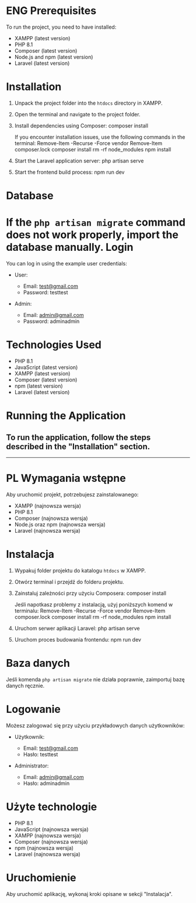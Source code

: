 
ENG
Prerequisites
=============

To run the project, you need to have installed:
- XAMPP (latest version)
- PHP 8.1
- Composer (latest version)
- Node.js and npm (latest version)
- Laravel (latest version)

Installation
============

1. Unpack the project folder into the `htdocs` directory in XAMPP.

2. Open the terminal and navigate to the project folder.

3. Install dependencies using Composer:
   composer install

   If you encounter installation issues, use the following commands in the terminal:
   Remove-Item -Recurse -Force vendor
   Remove-Item composer.lock
   composer install
   rm -rf node_modules
   npm install

4. Start the Laravel application server:
   php artisan serve

5. Start the frontend build process:
   npm run dev

Database
========

If the `php artisan migrate` command does not work properly, import the database manually.
Login
=====

You can log in using the example user credentials:

- User:
  - Email: test@gmail.com
  - Password: testtest

- Admin:
  - Email: admin@gmail.com
  - Password: adminadmin

Technologies Used
=================

- PHP 8.1
- JavaScript (latest version)
- XAMPP (latest version)
- Composer (latest version)
- npm (latest version)
- Laravel (latest version)

Running the Application
=======================

To run the application, follow the steps described in the "Installation" section.
---
---------------------------------------------------------------------
PL
Wymagania wstępne
=================

Aby uruchomić projekt, potrzebujesz zainstalowanego:
- XAMPP (najnowsza wersja)
- PHP 8.1
- Composer (najnowsza wersja)
- Node.js oraz npm (najnowsza wersja)
- Laravel (najnowsza wersja)

Instalacja
==========

1. Wypakuj folder projektu do katalogu `htdocs` w XAMPP.

2. Otwórz terminal i przejdź do folderu projektu.

3. Zainstaluj zależności przy użyciu Composera:
   composer install

   Jeśli napotkasz problemy z instalacją, użyj poniższych komend w terminalu:
   Remove-Item -Recurse -Force vendor
   Remove-Item composer.lock
   composer install
   rm -rf node_modules
   npm install

4. Uruchom serwer aplikacji Laravel:
   php artisan serve

5. Uruchom proces budowania frontendu:
   npm run dev

Baza danych
===========

Jeśli komenda `php artisan migrate` nie działa poprawnie, zaimportuj bazę danych ręcznie.

Logowanie
=========

Możesz zalogować się przy użyciu przykładowych danych użytkowników:

- Użytkownik:
  - Email: test@gmail.com
  - Hasło: testtest

- Administrator:
  - Email: admin@gmail.com
  - Hasło: adminadmin

Użyte technologie
=================

- PHP 8.1
- JavaScript (najnowsza wersja)
- XAMPP (najnowsza wersja)
- Composer (najnowsza wersja)
- npm (najnowsza wersja)
- Laravel (najnowsza wersja)

Uruchomienie
============

Aby uruchomić aplikację, wykonaj kroki opisane w sekcji "Instalacja".
